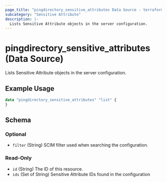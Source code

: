 ```yaml
---
page_title: "pingdirectory_sensitive_attributes Data Source - terraform-provider-pingdirectory"
subcategory: "Sensitive Attribute"
description: |-
  Lists Sensitive Attribute objects in the server configuration.
---
```


# pingdirectory_sensitive_attributes (Data Source)

Lists Sensitive Attribute objects in the server configuration.

## Example Usage

```terraform
data "pingdirectory_sensitive_attributes" "list" {
}
```

<!-- schema generated by tfplugindocs -->
## Schema

### Optional

- `filter` (String) SCIM filter used when searching the configuration.

### Read-Only

- `id` (String) The ID of this resource.
- `ids` (Set of String) Sensitive Attribute IDs found in the configuration


